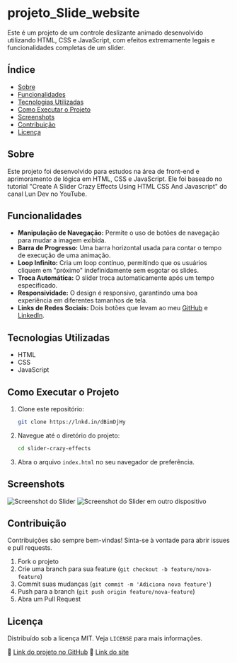 # projeto_Slide_website

Este é um projeto de um controle deslizante animado desenvolvido utilizando HTML, CSS e JavaScript, com efeitos extremamente legais e funcionalidades completas de um slider.

## Índice
- [Sobre](#sobre)
- [Funcionalidades](#funcionalidades)
- [Tecnologias Utilizadas](#tecnologias-utilizadas)
- [Como Executar o Projeto](#como-executar-o-projeto)
- [Screenshots](#screenshots)
- [Contribuição](#contribuição)
- [Licença](#licença)

## Sobre
Este projeto foi desenvolvido para estudos na área de front-end e aprimoramento de lógica em HTML, CSS e JavaScript. Ele foi baseado no tutorial "Create A Slider Crazy Effects Using HTML CSS And Javascript" do canal Lun Dev no YouTube. 

## Funcionalidades
- **Manipulação de Navegação:** Permite o uso de botões de navegação para mudar a imagem exibida.
- **Barra de Progresso:** Uma barra horizontal usada para contar o tempo de execução de uma animação.
- **Loop Infinito:** Cria um loop contínuo, permitindo que os usuários cliquem em "próximo" indefinidamente sem esgotar os slides.
- **Troca Automática:** O slider troca automaticamente após um tempo especificado.
- **Responsividade:** O design é responsivo, garantindo uma boa experiência em diferentes tamanhos de tela.
- **Links de Redes Sociais:** Dois botões que levam ao meu [GitHub](https://github.com/FWZIN) e [LinkedIn](https://linkedin.com/in/francisco-costa).

## Tecnologias Utilizadas
- HTML
- CSS
- JavaScript

## Como Executar o Projeto
1. Clone este repositório:
    ```bash
    git clone https://lnkd.in/dBimDjHy
    ```
2. Navegue até o diretório do projeto:
    ```bash
    cd slider-crazy-effects
    ```
3. Abra o arquivo `index.html` no seu navegador de preferência.

## Screenshots
![Screenshot do Slider](https://github.com/fwzin/slider-crazy-effects/images/screenshot1.png)
![Screenshot do Slider em outro dispositivo](https://github.com/fwzin/slider-crazy-effects/images/screenshot2.png)

## Contribuição
Contribuições são sempre bem-vindas! Sinta-se à vontade para abrir issues e pull requests.
1. Fork o projeto
2. Crie uma branch para sua feature (`git checkout -b feature/nova-feature`)
3. Commit suas mudanças (`git commit -m 'Adiciona nova feature'`)
4. Push para a branch (`git push origin feature/nova-feature`)
5. Abra um Pull Request

## Licença
Distribuído sob a licença MIT. Veja `LICENSE` para mais informações.

🔗 [Link do projeto no GitHub](https://lnkd.in/dBimDjHy)
🔗 [Link do site](https://lnkd.in/dqBb_ACF)

